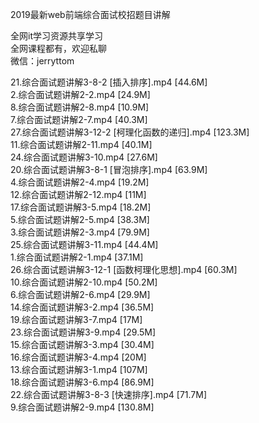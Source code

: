 2019最新web前端综合面试校招题目讲解

全网it学习资源共享学习<br>全网课程都有，欢迎私聊<br>微信：jerryttom<br>

21.综合面试题讲解3-8-2 [插入排序].mp4 [44.6M]<br> 2.综合面试题讲解2-2.mp4 [24.9M]<br> 8.综合面试题讲解2-8.mp4 [10.9M]<br> 7.综合面试题讲解2-7.mp4 [40.3M]<br> 27.综合面试题讲解3-12-2 [柯理化函数的递归].mp4 [123.3M]<br> 11.综合面试题讲解2-11.mp4 [40.1M]<br> 24.综合面试题讲解3-10.mp4 [27.6M]<br> 20.综合面试题讲解3-8-1 [冒泡排序].mp4 [63.9M]<br> 4.综合面试题讲解2-4.mp4 [19.2M]<br> 12.综合面试题讲解2-12.mp4 [11M]<br> 17.综合面试题讲解3-5.mp4 [18.2M]<br> 5.综合面试题讲解2-5.mp4 [38.3M]<br> 3.综合面试题讲解2-3.mp4 [79.9M]<br> 25.综合面试题讲解3-11.mp4 [44.4M]<br> 1.综合面试题讲解2-1.mp4 [37.1M]<br> 26.综合面试题讲解3-12-1 [函数柯理化思想].mp4 [60.3M]<br> 10.综合面试题讲解2-10.mp4 [50.2M]<br> 6.综合面试题讲解2-6.mp4 [29.9M]<br> 14.综合面试题讲解3-2.mp4 [36.5M]<br> 19.综合面试题讲解3-7.mp4 [17M]<br> 23.综合面试题讲解3-9.mp4 [29.5M]<br> 15.综合面试题讲解3-3.mp4 [30.4M]<br> 16.综合面试题讲解3-4.mp4 [20M]<br> 13.综合面试题讲解3-1.mp4 [107M]<br> 18.综合面试题讲解3-6.mp4 [86.9M]<br> 22.综合面试题讲解3-8-3 [快速排序].mp4 [71.7M]<br> 9.综合面试题讲解2-9.mp4 [130.8M]
